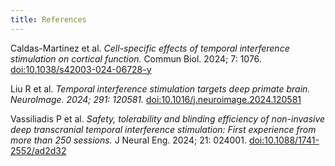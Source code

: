 ```yaml
---
title: References
---
```

Caldas-Martinez et al. *Cell-specific effects of temporal interference stimulation on cortical function.* Commun Biol. 2024; 7: 1076. [doi:10.1038/s42003-024-06728-y](https://www.nature.com/articles/s42003-024-06728-y)

Liu R et al. *Temporal interference stimulation targets deep primate brain. NeuroImage. 2024; 291: 120581.* [doi:10.1016/j.neuroimage.2024.120581](https://www.sciencedirect.com/science/article/pii/S1053811924000764)
    
Vassiliadis P et al. *Safety, tolerability and blinding efficiency of non-invasive deep transcranial temporal interference stimulation: First experience from more than 250 sessions.* J Neural Eng. 2024; 21: 024001. [doi:10.1088/1741-2552/ad2d32](https://iopscience.iop.org/article/10.1088/1741-2552/ad2d32)
